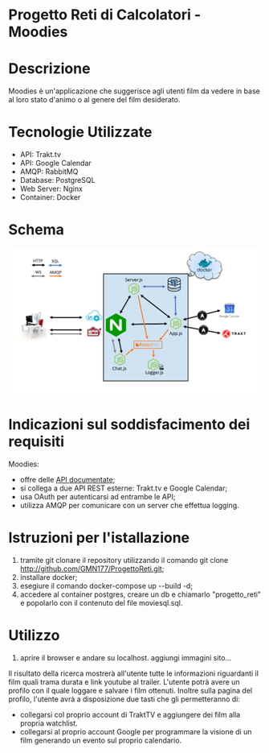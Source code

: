 # Progetto Reti di Calcolatori - Moodies

# Descrizione
Moodies è un'applicazione che suggerisce agli utenti film da vedere in base al loro stato d'animo o al genere del film desiderato.

# Tecnologie Utilizzate
* API: Trakt.tv
* API: Google Calendar
* AMQP: RabbitMQ
* Database: PostgreSQL
* Web Server: Nginx
* Container: Docker

# Schema
![schema](doc/schema.PNG)

# Indicazioni sul soddisfacimento dei requisiti
Moodies:
* offre delle [API documentate](doc/API_Documentation.md);
* si collega a due API REST esterne: Trakt.tv e Google Calendar; 
* usa OAuth per autenticarsi ad entrambe le API;
* utilizza AMQP per comunicare con un server che effettua logging.


# Istruzioni per l'istallazione
1) tramite git clonare il repository utilizzando il comando git clone http://github.com/GMN177/ProgettoReti.git;
2) installare docker;
3) esegiure il comando docker-compose up --build -d;  
4) accedere al container postgres, creare un db e chiamarlo "progetto_reti" e popolarlo con il contenuto del file moviesql.sql.


# Utilizzo
1) aprire il browser e andare su localhost.
aggiungi immagini sito...

Il risultato della ricerca mostrerà all'utente tutte le informazioni riguardanti il film quali trama durata e link youtube al trailer.
L'utente potrà avere un profilo con il quale loggare e salvare i film ottenuti. Inoltre sulla pagina del profilo, l'utente avrà a disposizione due tasti che gli permetteranno di:
* collegarsi col proprio account di TraktTV e aggiungere dei film alla propria watchlist.
* collegarsi al proprio account Google per programmare la visione di un film generando un evento sul proprio calendario.
